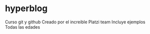 # hyperblog
Curso git y github
Creado por el increible Platzi team
Incluye ejemplos
Todas las edades
